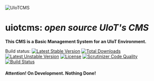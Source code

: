 ![UIoTCMS](https://avatars0.githubusercontent.com/u/12036880?v=4&s=80)

#  **uiotcms:** *open source UIoT's CMS*
**This CMS is a Basic Management System for an UIoT Environment.**

Build status:
[![Latest Stable Version](https://poser.pugx.org/claudio.santoro/uiotcms/v/stable.svg)](https://packagist.org/packages/sant0ro/apyemu) [![Total Downloads](https://poser.pugx.org/claudio.santoro/uiotcms/downloads)](https://packagist.org/packages/sant0ro/apyemu) [![Latest Unstable Version](https://poser.pugx.org/claudio.santoro/uiotcms/v/unstable.svg)](https://packagist.org/packages/sant0ro/apyemu) [![License](https://poser.pugx.org/claudio.santoro/uiotcms/license.svg)](https://packagist.org/packages/sant0ro/apyemu)
[![Scrutinizer Code Quality](https://scrutinizer-ci.com/g/UIoT/middleware_mc_srvcl_cms/badges/quality-score.png?b=master)](https://scrutinizer-ci.com/g/UIoT/middleware_mc_srvcl_cms/?branch=master)
[![Build Status](https://scrutinizer-ci.com/g/UIoT/middleware_mc_srvcl_cms/badges/build.png?b=master)](https://scrutinizer-ci.com/g/UIoT/middleware_mc_srvcl_cms/build-status/master)

#### Attention! On Development. Nothing Done!
